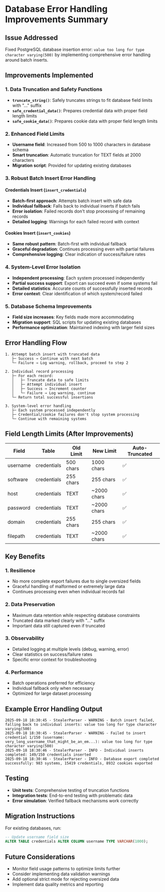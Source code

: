 # Database Error Handling Improvements Summary

## Issue Addressed
Fixed PostgreSQL database insertion error: `value too long for type character varying(500)` by implementing comprehensive error handling around batch inserts.

## Improvements Implemented

### 1. Data Truncation and Safety Functions
- **`truncate_string()`**: Safely truncates strings to fit database field limits with "..." suffix
- **`safe_credential_data()`**: Prepares credential data with proper field length limits
- **`safe_cookie_data()`**: Prepares cookie data with proper field length limits

### 2. Enhanced Field Limits
- **Username field**: Increased from 500 to 1000 characters in database schema
- **Smart truncation**: Automatic truncation for TEXT fields at 2000 characters
- **Migration script**: Provided for updating existing databases

### 3. Robust Batch Insert Error Handling
#### Credentials Insert (`insert_credentials`)
- **Batch-first approach**: Attempts batch insert with safe data
- **Individual fallback**: Falls back to individual inserts if batch fails
- **Error isolation**: Failed records don't stop processing of remaining records
- **Detailed logging**: Warnings for each failed record with context

#### Cookies Insert (`insert_cookies`)
- **Same robust pattern**: Batch-first with individual fallback
- **Graceful degradation**: Continues processing even with partial failures
- **Comprehensive logging**: Clear indication of success/failure rates

### 4. System-Level Error Isolation
- **Independent processing**: Each system processed independently
- **Partial success support**: Export can succeed even if some systems fail
- **Detailed statistics**: Accurate counts of successfully inserted records
- **Error context**: Clear identification of which system/record failed

### 5. Database Schema Improvements
- **Field size increases**: Key fields made more accommodating
- **Migration support**: SQL scripts for updating existing databases
- **Performance optimization**: Maintained indexing with larger field sizes

## Error Handling Flow

```
1. Attempt batch insert with truncated data
   ├─ Success → Continue with next batch
   └─ Failure → Log warning, rollback, proceed to step 2

2. Individual record processing
   ├─ For each record:
   │   ├─ Truncate data to safe limits
   │   ├─ Attempt individual insert
   │   ├─ Success → Increment counter
   │   └─ Failure → Log warning, continue
   └─ Return total successful insertions

3. System-level error handling
   ├─ Each system processed independently
   ├─ Credential/cookie failures don't stop system processing
   └─ Continue with remaining systems
```

## Field Length Limits (After Improvements)

| Field | Table | Old Limit | New Limit | Auto-Truncated |
|-------|-------|-----------|-----------|----------------|
| username | credentials | 500 chars | 1000 chars | ✅ |
| software | credentials | 255 chars | 255 chars | ✅ |
| host | credentials | TEXT | ~2000 chars | ✅ |
| password | credentials | TEXT | ~2000 chars | ✅ |
| domain | credentials | 255 chars | 255 chars | ✅ |
| filepath | credentials | TEXT | ~2000 chars | ✅ |

## Key Benefits

### 1. **Resilience**
- No more complete export failures due to single oversized fields
- Graceful handling of malformed or extremely large data
- Continues processing even when individual records fail

### 2. **Data Preservation**
- Maximum data retention while respecting database constraints
- Truncated data marked clearly with "..." suffix
- Important data still captured even if truncated

### 3. **Observability**
- Detailed logging at multiple levels (debug, warning, error)
- Clear statistics on success/failure rates
- Specific error context for troubleshooting

### 4. **Performance**
- Batch operations preferred for efficiency
- Individual fallback only when necessary
- Optimized for large dataset processing

## Example Error Handling Output

```
2025-09-18 18:30:45 - StealerParser - WARNING - Batch insert failed, falling back to individual inserts: value too long for type character varying(500)
2025-09-18 18:30:45 - StealerParser - WARNING - Failed to insert credential 1/150 (username: very_long_username_that_might_be_an_em...): value too long for type character varying(500)
2025-09-18 18:30:46 - StealerParser - INFO - Individual inserts completed: 149/150 credentials inserted
2025-09-18 18:30:46 - StealerParser - INFO - Database export completed successfully: 983 systems, 15419 credentials, 8932 cookies exported
```

## Testing
- **Unit tests**: Comprehensive testing of truncation functions
- **Integration tests**: End-to-end testing with problematic data
- **Error simulation**: Verified fallback mechanisms work correctly

## Migration Instructions
For existing databases, run:
```sql
-- Update username field size
ALTER TABLE credentials ALTER COLUMN username TYPE VARCHAR(1000);
```

## Future Considerations
- Monitor field usage patterns to optimize limits further
- Consider implementing data validation warnings
- Add optional strict mode for rejecting oversized data
- Implement data quality metrics and reporting